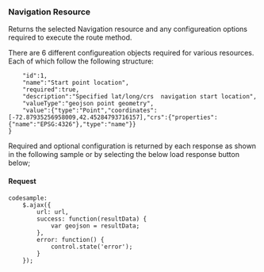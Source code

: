 ### Navigation Resource
Returns the selected Navigation resource and any configureation options required to execute the route method. 

There are 6 different configureation objects required for various resources. Each of which follow the following structure:
```{
	"id":1,
	"name":"Start point location",
	"required":true,
	"description":"Specified lat/long/crs  navigation start location",
	"valueType":"geojson point geometry",
	"value":{"type":"Point","coordinates":[-72.87935256958009,42.45284793716157],"crs":{"properties":{"name":"EPSG:4326"},"type":"name"}}
}
```

Required and optional configuration is returned by each response as shown in the following sample or by selecting the below load response button below;
#### Request
``` 
codesample:
	$.ajax({
		url: url,
		success: function(resultData) { 
			var geojson = resultData;
		},
		error: function() {
			control.state('error');
		}
	});
```

